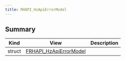 ```yaml
---
title: RHAPI_HzApiErrorModel
---
```


## Summary
| Kind | View | Description |
|------|------|-------------|
|struct|[FRHAPI_HzApiErrorModel](/unreal-plugins/all/structfrhapi__hzapierrormodel/#structFRHAPI__HzApiErrorModel)||
